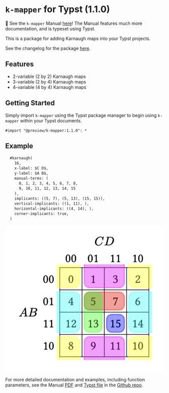 # `k-mapper` for Typst (1.1.0)

📖 See the `k-mapper` Manual [here](https://github.com/derekchai/k-mapper/blob/1f334d9e0f02cc656c01835302474bf728db9f80/manual.pdf)! The Manual features much more documentation, and is typeset using Typst.

This is a package for adding Karnaugh maps into your Typst projects.

See the changelog for the package [here](https://github.com/derekchai/k-mapper/blob/698e8554ce67e3a61dd30319ab8f712a6a6b8daa/changelog.md).

## Features

- 2-variable (2 by 2) Karnaugh maps
- 3-variable (2 by 4) Karnaugh maps
- 4-variable (4 by 4) Karnaugh maps

## Getting Started

Simply import `k-mapper` using the Typst package manager to begin using `k-mapper` within your Typst documents.

```typst
#import "@preview/k-mapper:1.1.0": *
```

## Example

```typst
  #karnaugh(
    16,
    x-label: $C D$,
    y-label: $A B$,
    manual-terms: (
      0, 1, 2, 3, 4, 5, 6, 7, 8, 
      9, 10, 11, 12, 13, 14, 15
    ),
    implicants: ((5, 7), (5, 13), (15, 15)),
    vertical-implicants: ((1, 11), ),
    horizontal-implicants: ((4, 14), ),
    corner-implicants: true,
  )
  ```

![Code result](https://github.com/derekchai/k-mapper/blob/005cb0a839499d0dfa90ee48d2128d41e582d755/readme-example.png)


For more detailed documentation and examples, including function parameters, see the Manual [PDF](https://github.com/derekchai/k-mapper/blob/1f334d9e0f02cc656c01835302474bf728db9f80/manual.pdf) and [Typst file](https://github.com/derekchai/k-mapper/blob/1f334d9e0f02cc656c01835302474bf728db9f80/manual.typ) in the [Github repo](https://github.com/derekchai/typst-karnaugh-map).
